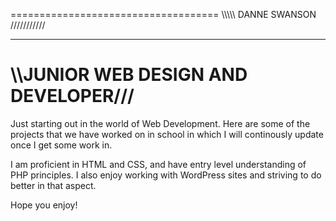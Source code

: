 ====================================
\\\\\\\\\\ DANNE SWANSON ///////////

------------------------------------

\\\JUNIOR WEB DESIGN AND DEVELOPER///
====================================

Just starting out in the world of Web Development. Here are some of the projects that we have worked on in school in which I will continously update once I get some work in.

I am proficient in HTML and CSS, and have entry level understanding of PHP principles. I also enjoy working with WordPress sites and striving to do better in that aspect.

Hope you enjoy!
